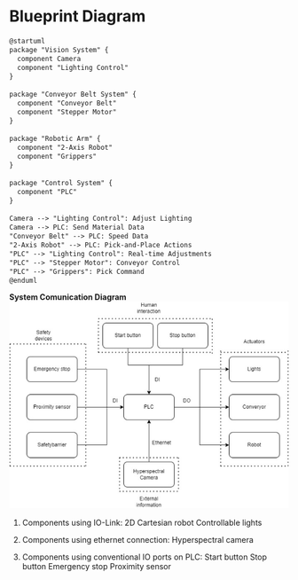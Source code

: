 # Blueprint Diagram

```plantuml
@startuml
package "Vision System" {
  component Camera
  component "Lighting Control"
}

package "Conveyor Belt System" {
  component "Conveyor Belt"
  component "Stepper Motor"
}

package "Robotic Arm" {
  component "2-Axis Robot"
  component "Grippers"
}

package "Control System" {
  component "PLC"
}

Camera --> "Lighting Control": Adjust Lighting
Camera --> PLC: Send Material Data
"Conveyor Belt" --> PLC: Speed Data
"2-Axis Robot" --> PLC: Pick-and-Place Actions
"PLC" --> "Lighting Control": Real-time Adjustments
"PLC" --> "Stepper Motor": Conveyor Control
"PLC" --> "Grippers": Pick Command
@enduml
```


**System Comunication Diagram**
![Image of Flowchart](./Image/CommunicationDiagram.jpg)

1. Components using IO-Link:
  2D Cartesian robot
  Controllable lights  

2. Components using ethernet connection:
  Hyperspectral camera

3. Components using conventional IO ports on PLC:
  Start button
  Stop button
  Emergency stop
  Proximity sensor